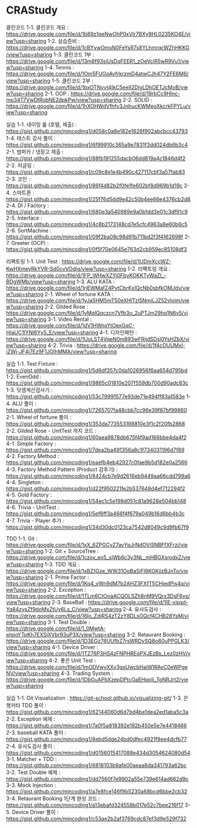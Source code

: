 # CRAStudy

클린코드
1-1. 클린코드 개요 : https://drive.google.com/file/d/1b89z1peNwOhP0xVIr7BXy9HL0235KO4E/view?usp=sharing
1-2. 실습준비 : https://drive.google.com/file/d/1cBYywOmsN0FeYsR7s8YLhmrqcWZhHKKG/view?usp=sharing
1-3. 클린코드 1부 : https://drive.google.com/file/d/13m8f93siUsDqFEER1_zOeVciR5wR9Vu1/view?usp=sharing
1-4. Tennis : https://drive.google.com/file/d/1Om5FUGoAvfrkrzmD4atwCJh47Y2FE6M6/view?usp=sharing
1-5. 클린코드 2부 : https://drive.google.com/file/d/1bxOTNvvt4IkC5eeII2DIyLDhOETJcMoB/view?usp=sharing
2-1. OOP : https://drive.google.com/file/d/19rbCc9Hlnc-mp34T7VwDtRobNE2dpkPw/view?usp=sharing
2-2. SOLID : https://drive.google.com/file/d/1hXOHWdVfhfv3JnhucKWMeoXkcrkFPYLu/view?usp=sharing

실습
1-1. 네이밍 룰 (호텔, 제출) : https://gist.github.com/mincoding1/d058c0a8e182e1626f902abcbcc43793
1-4. 테스트 강사 풀이 : https://gist.github.com/mincoding1/6f99910c365a9e7831f3dd024db6b3c4
2-1. 범퍼카 / 냉장고 제출 : https://gist.github.com/mincoding1/88fb191255dacb06dd819a4c1846d4f2
2-2. 저글링 : https://gist.github.com/mincoding1/c09c8e1e4b490c427117cbf3a57fab83
2-3. 코인 : https://gist.github.com/mincoding1/86f4d82b2f0fe1fe602bf8d969b1d19c
2-4. 스마트폰 : https://gist.github.com/mincoding1/25f76d5dd9e42c50b4ee66e4376cb2d8
2-4. DI / Factory : https://gist.github.com/mincoding1/680e3a540989e9a0b1dd3e01c3df91c9
2-5. Interface : https://gist.github.com/mincoding1/4c8b2173148cd7e5cfc4963a8e60b6c5
2-6. SortMachine : https://gist.github.com/mincoding1/09f2ba08c98d91b711bd2f3f4162698f
2-7. Greeter (OCP) : https://gist.github.com/mincoding1/0f5f70e0645e763d2cb959ec85108df3

리팩토링
1-1. Unit Test : https://drive.google.com/file/d/1UDmXccWZ-KwHXmeyRkYVR-Sd0cvVOdig/view?usp=sharing
1-2. 리팩토링 개요 : https://drive.google.com/file/d/1FP_WHwXZYi0FbyKOKKTyWaZl_-BDgWMb/view?usp=sharing
1-3. ALU KATA : https://drive.google.com/file/d/1rjEWMafZ4PvtCbrKxIQcNb0sbfkOMJdv/view?usp=sharing
2-1. Wheel of fortune KATA : https://drive.google.com/file/d/1yJa5HM5mT50eXHlTzI5NmjLJZ52vIoim/view?usp=sharing
2-2. Gilded Rose : https://drive.google.com/file/d/1yMqlQqczcn7Vfb3o_2uPTJm29hq1N6v5/view?usp=sharing
3-1. Video Rental : https://drive.google.com/file/d/1dV1HWnsYtOexGqC-HIaUC1IYNI6Yy5_E/view?usp=sharing
4-1. 디자인패턴 : https://drive.google.com/file/d/1UoLST4VqeN0m893wFRijdSDsl0YsHZbX/view?usp=sharing
4-2. Trivia : https://drive.google.com/file/d/1f4cOUUMxI-iZWj-JF4j7Ez9F1JOlhMMA/view?usp=sharing

실습
1-1. Test Fixture : https://gist.github.com/mincoding1/5d6df357c0da1026956f6aa654d795bd
1-2. EvenOdd : https://gist.github.com/mincoding1/9865c01810e207f559db700d90adc83c
1-3. 덧셈계산검사기 : https://gist.github.com/mincoding1/53c79991577e93de71e494ff83a1583e
1-4. ALU 풀이 : https://gist.github.com/mincoding1/7265707fa48cbb7cc96e39f87bf99860
2-1. Wheel of fortune 풀이 : https://gist.github.com/mincoding1/353da773553198810e3f1c2f20fb2868
2-2. Gilded Rose - UnitTest 까지 코드 : https://gist.github.com/mincoding1/60aea9878db675f4f9ad166bbe4da4f2
4-1. Simple Factory : https://gist.github.com/mincoding1/7dea2ba491356a8c1f734031196d7f89
4-2. Factory Method : https://gist.github.com/mincoding1/eaefb4eb42927c0fae9b5d182e0a2566
4-3. Factory Method Pattern (Product 감추기) : https://gist.github.com/mincoding1/8424cb7e9d2616eb9449aa66cdd799a6
4-4. Singleton : https://gist.github.com/mincoding1/d22f950221fe2b537648d4ef712294f2
4-5. Gold Factory : https://gist.github.com/mincoding1/54ec1c5e198d051c81a9628e504bb148
4-6. Trivia - UnitTest : https://gist.github.com/mincoding1/5ef6ff3a466f4f679a049b16d6bb4b3c
4-7. Trivia - Player 추가 : https://gist.github.com/mincoding1/34d30dc0123ca7542d8049c9d9fb67f9


TDD
1-1. Git : https://drive.google.com/file/d/1xX_6ZPGCyZ7avYpJrNdOViSNBFfXFrzj/view?usp=sharing
1-2. Git + SourceTree : https://drive.google.com/file/d/1czov_eo5_siWb6c3y3NL_mHBGXsrodxZ/view?usp=sharing
1-3. TDD 개요 : https://drive.google.com/file/d/1xBZ1Gze_WW31OoBaSjFI8KGKjizBJnTo/view?usp=sharing
2-1. Prime Factor : https://drive.google.com/file/d/1Kq4_vWn9dM7b2AHZ3FXfT5CHiedPis4q/view?usp=sharing
2-2. Exception : https://drive.google.com/file/d/1TLm6CtOoaACQOLSZh8nM9VQrx3DsF6ys/view?usp=sharing
2-3. BaseBall : https://drive.google.com/file/d/1IE-xipsd-Yq84zysZf9doMxZtUy6Ls_C/view?usp=sharing
2-4. 유사도검사 : https://drive.google.com/file/d/16lo_ZdiRS4zT2zY8DLsOQcf4CHB28YsM/view?usp=sharing
3-1. Test Double : https://drive.google.com/file/d/1_0MwtA-eIgioYTpKh7EXSjXVbr93uP3X/view?usp=sharing
3-2. Retaurant Booking : https://drive.google.com/file/d/1D3EGz76UUfbZ7rsWRDySQ8o60uPPGLK3/view?usp=sharing
4-1. Device Driver : https://drive.google.com/file/d/1TZ76P3HS4zFNPHREqPXJEzBs_Lez0zHV/view?usp=sharing
4-2. 좋은 Unit Test : https://drive.google.com/file/d/1mODVwyXXy3gsUwcbHaiWWAyC0eWPgeNV/view?usp=sharing
4-3. Trading System : https://drive.google.com/file/d/1DbGuAPbXzepDPtcOaEHppIi_TgNRJrt2/view?usp=sharing

실습
1-1. Git Visualization : https://git-school.github.io/visualizing-git/
1-3. 은행카타 TDD 풀이 : https://gist.github.com/mincoding1/62144060d6d7bd4be1dea2ed1aba5c3a
2-2. Exception 예제 : https://gist.github.com/mincoding1/7a0f5a818392e192b450e5e7e4418466
2-3. baseball KATA 풀이 : https://gist.github.com/mincoding1/8ebd5dde24bd0dfec4921f9ee4dcfb77
2-4. 유사도검사 풀이 : https://gist.github.com/mincoding1/d0156015417088e434d3054624080d54
3-1. Matcher + TDD : https://gist.github.com/mincoding1/6818103b9afe00aeaa8da341793a62bc
3-2. Test Double 예제 : https://gist.github.com/mincoding1/dd7560f7e9902a55e739e614ad662d9c
3-3. Mock Injection : https://gist.github.com/mincoding1/a7e8fce146f9b5230a68bcd6bbe2cb32
3-4. Retaurant Booking 1단계 완성 코드 : https://gist.github.com/mincoding1/a13ebafd324558b017e52c7bee216f17
3-5. Device Driver 풀이 : https://gist.github.com/mincoding1/c53ae2b2af3769cdc87ef3d9e529f732
